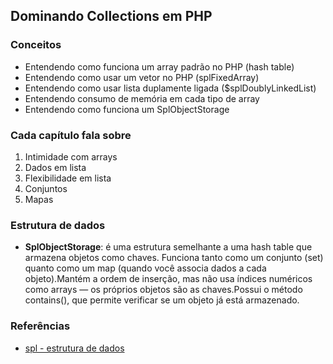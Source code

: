## Dominando Collections em PHP

### Conceitos

- Entendendo como funciona um array padrão no PHP (hash table)
- Entendendo como usar um vetor no PHP (splFixedArray)
- Entendendo como usar lista duplamente ligada ($splDoublyLinkedList)
- Entendendo consumo de memória em cada tipo de array
- Entendendo como funciona um SplObjectStorage

### Cada capítulo fala sobre

1. Intimidade com arrays
2. Dados em lista
3. Flexibilidade em lista
4. Conjuntos
5. Mapas

### Estrutura de dados

- **SplObjectStorage**: é uma estrutura semelhante a uma hash table que armazena objetos como chaves. Funciona tanto
como um conjunto (set) quanto como um map (quando você associa dados a cada objeto).Mantém a ordem de inserção, mas não
usa índices numéricos como arrays — os próprios objetos são as chaves.Possui o método contains(), que permite verificar 
se um objeto já está armazenado.

### Referências

- [spl - estrutura de dados](https://www.php.net/manual/pt_BR/spl.datastructures.php)